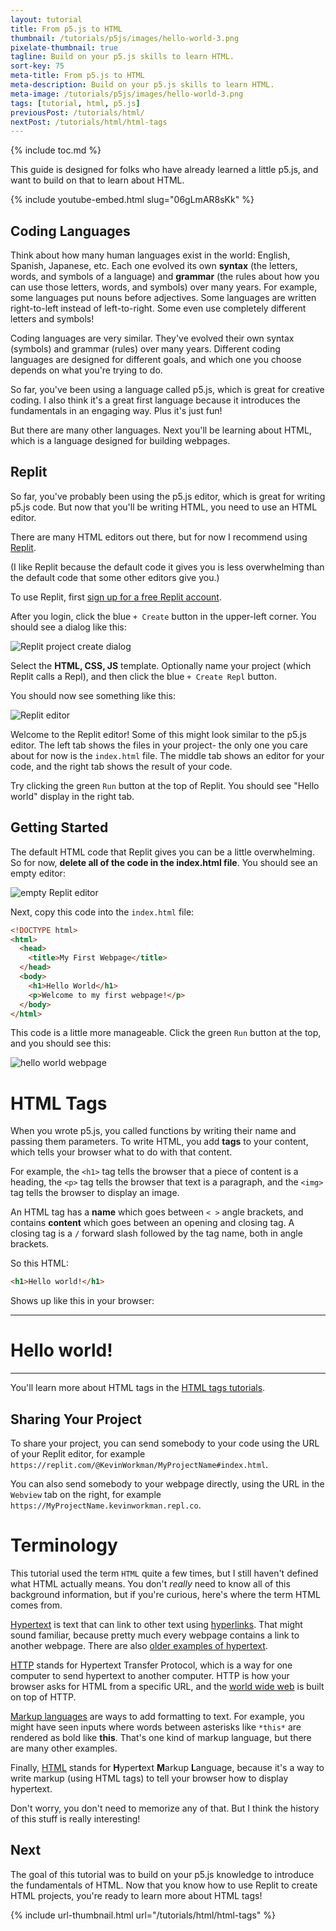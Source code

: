 ```yaml
---
layout: tutorial
title: From p5.js to HTML
thumbnail: /tutorials/p5js/images/hello-world-3.png
pixelate-thumbnail: true
tagline: Build on your p5.js skills to learn HTML.
sort-key: 75
meta-title: From p5.js to HTML
meta-description: Build on your p5.js skills to learn HTML.
meta-image: /tutorials/p5js/images/hello-world-3.png
tags: [tutorial, html, p5.js]
previousPost: /tutorials/html/
nextPost: /tutorials/html/html-tags
---
```


{% include toc.md %}

This guide is designed for folks who have already learned a little p5.js, and want to build on that to learn about HTML.

{% include youtube-embed.html slug="06gLmAR8sKk" %}

## Coding Languages

Think about how many human languages exist in the world: English, Spanish, Japanese, etc. Each one evolved its own **syntax** (the letters, words, and symbols of a language) and **grammar** (the rules about how you can use those letters, words, and symbols) over many years. For example, some languages put nouns before adjectives. Some languages are written right-to-left instead of left-to-right. Some even use completely different letters and symbols!

Coding languages are very similar. They've evolved their own syntax (symbols) and grammar (rules) over many years. Different coding languages are designed for different goals, and which one you choose depends on what you're trying to do.

So far, you've been using a language called p5.js, which is great for creative coding. I also think it's a great first language because it introduces the fundamentals in an engaging way. Plus it's just fun!

But there are many other languages. Next you'll be learning about HTML, which is a language designed for building webpages.

## Replit

So far, you've probably been using the p5.js editor, which is great for writing p5.js code. But now that you'll be writing HTML, you need to use an HTML editor.

There are many HTML editors out there, but for now I recommend using [Replit](https://replit.com/).

(I like Replit because the default code it gives you is less overwhelming than the default code that some other editors give you.)

To use Replit, first [sign up for a free Replit account](https://replit.com/signup).

After you login, click the blue `+ Create` button in the upper-left corner. You should see a dialog like this:

![Replit project create dialog](/tutorials/html/images/from-p5js-to-html-1.png)

Select the **HTML, CSS, JS** template. Optionally name your project (which Replit calls a Repl), and then click the blue `+ Create Repl` button.

You should now see something like this:

![Replit editor](/tutorials/html/images/from-p5js-to-html-2.png)

Welcome to the Replit editor! Some of this might look similar to the p5.js editor. The left tab shows the files in your project- the only one you care about for now is the `index.html` file. The middle tab shows an editor for your code, and the right tab shows the result of your code.

Try clicking the green `Run` button at the top of Replit. You should see "Hello world" display in the right tab.

## Getting Started

The default HTML code that Replit gives you can be a little overwhelming. So for now, **delete all of the code in the index.html file**. You should see an empty editor:

![empty Replit editor](/tutorials/html/images/from-p5js-to-html-3.png)

Next, copy this code into the `index.html` file:

```html
<!DOCTYPE html>
<html>
  <head>
    <title>My First Webpage</title>
  </head>
  <body>
    <h1>Hello World</h1>
    <p>Welcome to my first webpage!</p>
  </body>
</html>
```

This code is a little more manageable. Click the green `Run` button at the top, and you should see this:

![hello world webpage](/tutorials/html/images/from-p5js-to-html-4.png)

# HTML Tags

When you wrote p5.js, you called functions by writing their name and passing them parameters. To write HTML, you add **tags** to your content, which tells your browser what to do with that content.

For example, the `<h1>` tag tells the browser that a piece of content is a heading, the `<p>` tag tells the browser that text is a paragraph, and the `<img>` tag tells the browser to display an image.

An HTML tag has a **name** which goes between `< >` angle brackets, and contains **content** which goes between an opening and closing tag. A closing tag is a `/` forward slash followed by the tag name, both in angle brackets.

So this HTML:

```html
<h1>Hello world!</h1>
```

Shows up like this in your browser:

<hr/>
<h1>Hello world!</h1>
<hr/>

You'll learn more about HTML tags in the [HTML tags tutorials](/tutorials/html/html-tags).

## Sharing Your Project

To share your project, you can send somebody to your code using the URL of your Replit editor, for example `https://replit.com/@KevinWorkman/MyProjectName#index.html`.

You can also send somebody to your webpage directly, using the URL in the `Webview` tab on the right, for example `https://MyProjectName.kevinworkman.repl.co`.

# Terminology

This tutorial used the term `HTML` quite a few times, but I still haven't defined what HTML actually means. You don't _really_ need to know all of this background information, but if you're curious, here's where the term HTML comes from.

[Hypertext](https://en.wikipedia.org/wiki/Hypertext) is text that can link to other text using [hyperlinks](https://en.wikipedia.org/wiki/Hyperlink). That might sound familiar, because pretty much every webpage contains a link to another webpage. There are also [older examples of hypertext](https://en.wikipedia.org/wiki/History_of_hypertext).

[HTTP](https://en.wikipedia.org/wiki/Hypertext_Transfer_Protocol) stands for Hypertext Transfer Protocol, which is a way for one computer to send hypertext to another computer. HTTP is how your browser asks for HTML from a specific URL, and the [world wide web](https://en.wikipedia.org/wiki/World_Wide_Web) is built on top of HTTP.

[Markup languages](https://en.wikipedia.org/wiki/Markup_language) are ways to add formatting to text. For example, you might have seen inputs where words between asterisks like `*this*` are rendered as bold like **this**. That's one kind of markup language, but there are many other examples.

Finally, [HTML](https://en.wikipedia.org/wiki/HTML) stands for **H**yper**t**ext **M**arkup **L**anguage, because it's a way to write markup (using HTML tags) to tell your browser how to display hypertext.

Don't worry, you don't need to memorize any of that. But I think the history of this stuff is really interesting!

## Next

The goal of this tutorial was to build on your p5.js knowledge to introduce the fundamentals of HTML. Now that you know how to use Replit to create HTML projects, you're ready to learn more about HTML tags!

{% include url-thumbnail.html url="/tutorials/html/html-tags" %}
